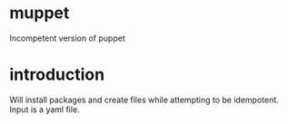# muppet
Incompetent version of puppet

# introduction
Will install packages and create files while attempting to be idempotent.
Input is a yaml file.


